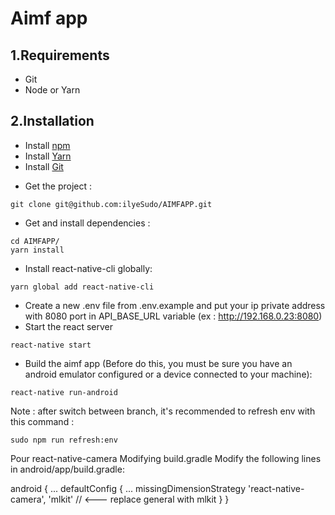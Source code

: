 # Aimf app

## 1.Requirements

* Git
* Node or Yarn

## 2.Installation

* Install [npm](https://www.npmjs.com/get-npm)
* Install [Yarn](https://yarnpkg.com/fr/docs/install#debian-stable)
* Install [Git](https://git-scm.com/book/fr/v1/D%C3%A9marrage-rapide-Installation-de-Git)


- Get the project : 
```
git clone git@github.com:ilyeSudo/AIMFAPP.git
``` 

- Get and install dependencies :
``` 
cd AIMFAPP/
yarn install
```
- Install react-native-cli globally: 
``` 
yarn global add react-native-cli
```
- Create a new .env file from .env.example and put your ip private address with 8080 port in API_BASE_URL variable (ex : http://192.168.0.23:8080) 
- Start the react server
```
react-native start
```
- Build the aimf app (Before do this, you must be sure you have an android emulator configured or a device connected to your machine):
```
react-native run-android
```
Note : after switch between branch, it's recommended to refresh env with this command :
```
sudo npm run refresh:env
```
Pour react-native-camera
Modifying build.gradle
Modify the following lines in android/app/build.gradle:

android {
  ...
  defaultConfig {
    ...
    missingDimensionStrategy 'react-native-camera', 'mlkit' // <--- replace general with mlkit
  }
}
